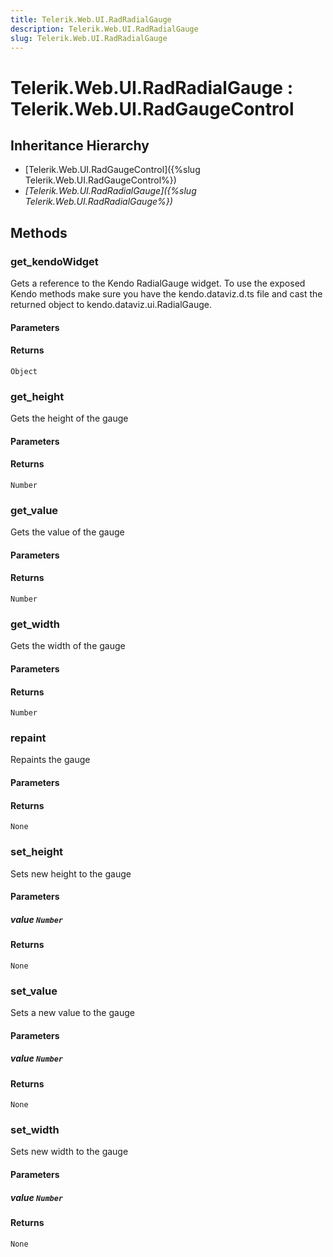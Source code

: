```yaml
---
title: Telerik.Web.UI.RadRadialGauge
description: Telerik.Web.UI.RadRadialGauge
slug: Telerik.Web.UI.RadRadialGauge
---
```


# Telerik.Web.UI.RadRadialGauge : Telerik.Web.UI.RadGaugeControl 

## Inheritance Hierarchy

* [Telerik.Web.UI.RadGaugeControl]({%slug Telerik.Web.UI.RadGaugeControl%})
* *[Telerik.Web.UI.RadRadialGauge]({%slug Telerik.Web.UI.RadRadialGauge%})*


## Methods

###  get_kendoWidget

Gets a reference to the Kendo RadialGauge widget. 
To use the exposed Kendo methods make sure you have the kendo.dataviz.d.ts file and cast the returned object to kendo.dataviz.ui.RadialGauge.

#### Parameters

#### Returns

`Object` 

### get_height

Gets the height of the gauge

#### Parameters

#### Returns

`Number` 

### get_value

Gets the value of the gauge

#### Parameters

#### Returns

`Number` 

### get_width

Gets the width of the gauge

#### Parameters

#### Returns

`Number` 

### repaint

Repaints the gauge

#### Parameters

#### Returns

`None` 

### set_height

Sets new height to the gauge

#### Parameters

##### value `Number`

#### Returns

`None` 

### set_value

Sets a new value to the gauge

#### Parameters

##### value `Number`

#### Returns

`None` 

### set_width

Sets new width to the gauge

#### Parameters

##### value `Number`

#### Returns

`None` 



